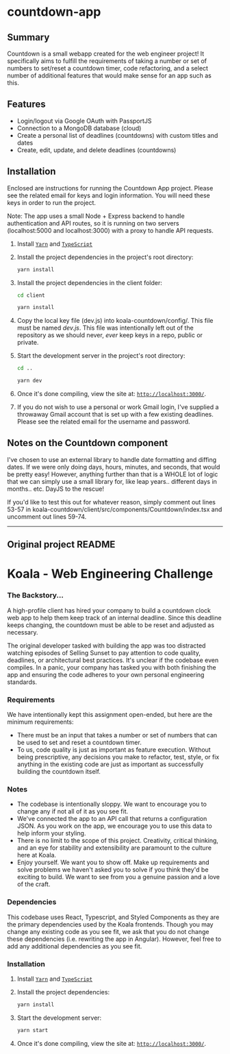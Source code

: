 # countdown-app

## Summary
Countdown is a small webapp created for the web engineer project! It specifically aims to fulfill the requirements of taking a number or set of numbers to set/reset a countdown timer, code refactoring, and a select number of additional features that would make sense for an app such as this. 

## Features
- Login/logout via Google OAuth with PassportJS
- Connection to a MongoDB database (cloud)
- Create a personal list of deadlines (countdowns) with custom titles and dates
- Create, edit, update, and delete deadlines (countdowns)

## Installation

Enclosed are instructions for running the Countdown App project. Please see the related email for keys and login information. You will need these keys in order to run the project.

Note: The app uses a small Node + Express backend to handle authentication and API routes, so it is running on two servers (localhost:5000 and localhost:3000) with a proxy to handle API requests.

1. Install [`Yarn`](https://yarnpkg.com/en/) and [`TypeScript`](https://www.typescriptlang.org)

2. Install the project dependencies in the project's root directory:
    ```bash
    yarn install
    ```
3. Install the project dependencies in the client folder:
    ```bash
    cd client
    ```
    ```bash
    yarn install
    ```

4. Copy the local key file (dev.js) into koala-countdown/config/. This file must be named *dev.js*. This file was intentionally left out of the repository as we should never, *ever* keep keys in a repo, public or private.

5. Start the development server in the project's root directory:
    ```bash
    cd ..
    ```
    ```bash
    yarn dev
    ```

4. Once it's done compiling, view the site at: [`http://localhost:3000/`](http://localhost:3000/).

5. If you do not wish to use a personal or work Gmail login, I've supplied a throwaway Gmail account that is set up with a few existing deadlines. Please see the related email for the username and password.

## Notes on the Countdown component
I've chosen to use an external library to handle date formatting and diffing dates. If we were only doing days, hours, minutes, and seconds, that would be pretty easy! However, anything further than that is a WHOLE lot of logic that we can simply use a small library for, like leap years.. different days in months.. etc. DayJS to the rescue!

If you'd like to test this out for whatever reason, simply comment out lines 53-57 in koala-countdown/client/src/components/Countdown/index.tsx and uncomment out lines 59-74.

-------

## Original project README

# Koala - Web Engineering Challenge

### The Backstory...
A high-profile client has hired your company to build a countdown clock web app to help them keep track of an internal deadline. Since this deadline keeps changing, the countdown must be able to be reset and adjusted as necessary.

The original developer tasked with building the app was too distracted watching episodes of Selling Sunset to pay attention to code quality, deadlines, or architectural best practices. It's unclear if the codebase even compiles. In a panic, your company has tasked you with both finishing the app and ensuring the code adheres to your own personal engineering standards.

### Requirements
We have intentionally kept this assignment open-ended, but here are the minimum requirements:

- There must be an input that takes a number or set of numbers that can be used to set and reset a countdown timer.
- To us, code quality is just as important as feature execution. Without being prescriptive, any decisions you make to refactor, test, style, or fix anything in the existing code are just as important as successfully building the countdown itself.

### Notes
- The codebase is intentionally sloppy. We want to encourage you to change any if not all of it as you see fit.
- We've connected the app to an API call that returns a configuration JSON. As you work on the app, we encourage you to use this data to help inform your styling.
- There is no limit to the scope of this project. Creativity, critical thinking, and an eye for stability and extensibility are paramount to the culture here at Koala.
- Enjoy yourself. We want you to show off. Make up requirements and solve problems we haven't asked you to solve if you think they'd be exciting to build. We want to see from you a genuine passion and a love of the craft.

### Dependencies
This codebase uses React, Typescript, and Styled Components as they are the primary dependencies used by the Koala frontends. Though you may change any existing code as you see fit, we ask that you do not change these dependencies (i.e. rewriting the app in Angular). However, feel free to add any additional dependencies as you see fit.

### Installation

1. Install [`Yarn`](https://yarnpkg.com/en/) and [`TypeScript`](https://www.typescriptlang.org)

2. Install the project dependencies:

    ```bash
    yarn install
    ```

3. Start the development server:

    ```bash
    yarn start
    ```

4. Once it's done compiling, view the site at: [`http://localhost:3000/`](http://localhost:3000/).

